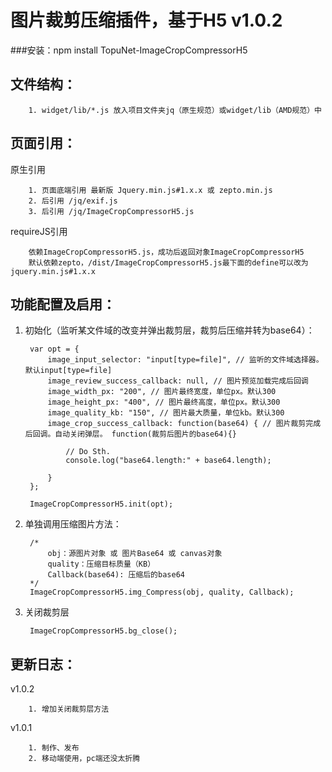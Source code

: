 # 图片裁剪压缩插件，基于H5 v1.0.2
###安装：npm install TopuNet-ImageCropCompressorH5

文件结构：
-------------
        1. widget/lib/*.js 放入项目文件夹jq（原生规范）或widget/lib（AMD规范）中

页面引用：
-------------
原生引用

        1. 页面底端引用 最新版 Jquery.min.js#1.x.x 或 zepto.min.js
        2. 后引用 /jq/exif.js
        3. 后引用 /jq/ImageCropCompressorH5.js

requireJS引用

        依赖ImageCropCompressorH5.js，成功后返回对象ImageCropCompressorH5
        默认依赖zepto，/dist/ImageCropCompressorH5.js最下面的define可以改为jquery.min.js#1.x.x

功能配置及启用：
--------------
1. 初始化（监听某文件域的改变并弹出裁剪层，裁剪后压缩并转为base64）：

        var opt = {
            image_input_selector: "input[type=file]", // 监听的文件域选择器。默认input[type=file]
            image_review_success_callback: null, // 图片预览加载完成后回调
            image_width_px: "200", // 图片最终宽度，单位px。默认300
            image_height_px: "400", // 图片最终高度，单位px。默认300
            image_quality_kb: "150", // 图片最大质量，单位kb。默认300
            image_crop_success_callback: function(base64) { // 图片裁剪完成后回调。自动关闭弹层。 function(裁剪后图片的base64){}

                // Do Sth.
                console.log("base64.length:" + base64.length);

            }
        };

        ImageCropCompressorH5.init(opt);

2. 单独调用压缩图片方法：

        /*
            obj：源图片对象 或 图片Base64 或 canvas对象
            quality：压缩目标质量（KB）
            Callback(base64): 压缩后的base64
        */
        ImageCropCompressorH5.img_Compress(obj, quality, Callback);

3. 关闭裁剪层

        ImageCropCompressorH5.bg_close();

更新日志：
-------------
v1.0.2

        1. 增加关闭裁剪层方法
        
v1.0.1

        1. 制作、发布
        2. 移动端使用，pc端还没太折腾
        